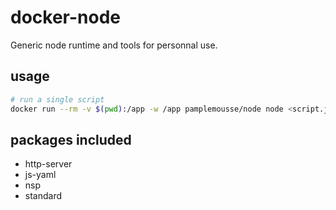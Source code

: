 # docker-node

Generic node runtime and tools for personnal use.

## usage

```bash
# run a single script
docker run --rm -v $(pwd):/app -w /app pamplemousse/node node <script.js>
```

## packages included

  * http-server
  * js-yaml
  * nsp
  * standard
